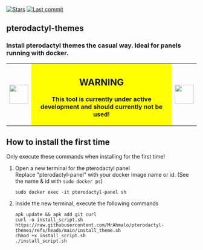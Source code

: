 [![Stars](https://img.shields.io/github/stars/MrAhmalo/pterodactyl-themes)](#) [![Last commit](https://img.shields.io/github/last-commit/MrAhmalo/pterodactyl-themes)](#)

## pterodactyl-themes
### Install pterodactyl themes the casual way. Ideal for panels running with docker.

<table>
<tr>
<td><img src="https://www.pngall.com/wp-content/uploads/8/Red-Warning-PNG-Free-Download.png" width="50"></td>
<td align="center" bgcolor="#FFFF00">

## WARNING
  
**This tool is currently under active development and should currently not be used!**

</td>
<td><img src="https://www.pngall.com/wp-content/uploads/8/Red-Warning-PNG-Free-Download.png" width="50"></td>
</tr>
</table>

## How to install the first time 
Only execute these commands when installing for the first time!

1. Open a new terminal for the pterodactyl panel <br>
   Replace "pterodactyl-panel" with your docker image name or id. (See the name & id with ```sudo docker ps```)
   ```shell
   sudo docker exec -it pterodactyl-panel sh
   ```

2. Inside the new terminal, execute the following commands
   ```shell
   apk update && apk add git curl
   curl -o install_script.sh https://raw.githubusercontent.com/MrAhmalo/pterodactyl-themes/refs/heads/main/install_theme.sh
   chmod +x install_script.sh
   ./install_script.sh
   ```
